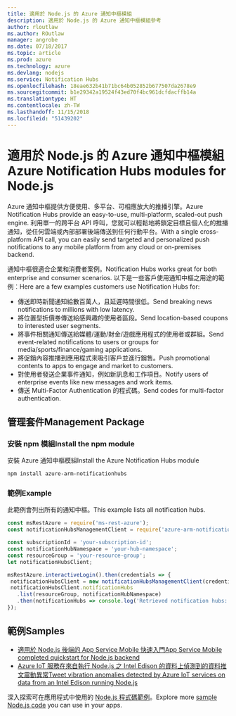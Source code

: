 ```yaml
---
title: 適用於 Node.js 的 Azure 通知中樞模組
description: 適用於 Node.js 的 Azure 通知中樞模組參考
author: rloutlaw
ms.author: ROutlaw
manager: angrobe
ms.date: 07/18/2017
ms.topic: article
ms.prod: azure
ms.technology: azure
ms.devlang: nodejs
ms.service: Notification Hubs
ms.openlocfilehash: 18eae632b41b71bc64b052852b677507da2678e9
ms.sourcegitcommit: b1e29342a19524f43ed70f4bc961dcfdacffb14a
ms.translationtype: HT
ms.contentlocale: zh-TW
ms.lasthandoff: 11/15/2018
ms.locfileid: "51439202"
---
```

# <a name="azure-notification-hubs-modules-for-nodejs"></a><span data-ttu-id="22720-103">適用於 Node.js 的 Azure 通知中樞模組</span><span class="sxs-lookup"><span data-stu-id="22720-103">Azure Notification Hubs modules for Node.js</span></span>

<span data-ttu-id="22720-104">Azure 通知中樞提供方便使用、多平台、可相應放大的推播引擎。</span><span class="sxs-lookup"><span data-stu-id="22720-104">Azure Notification Hubs provide an easy-to-use, multi-platform, scaled-out push engine.</span></span> <span data-ttu-id="22720-105">利用單一的跨平台 API 呼叫，您就可以輕鬆地將鎖定目標且個人化的推播通知，從任何雲端或內部部署後端傳送到任何行動平台。</span><span class="sxs-lookup"><span data-stu-id="22720-105">With a single cross-platform API call, you can easily send targeted and personalized push notifications to any mobile platform from any cloud or on-premises backend.</span></span>

<span data-ttu-id="22720-106">通知中樞很適合企業和消費者案例。</span><span class="sxs-lookup"><span data-stu-id="22720-106">Notification Hubs works great for both enterprise and consumer scenarios.</span></span> <span data-ttu-id="22720-107">以下是一些客戶使用通知中樞之用途的範例︰</span><span class="sxs-lookup"><span data-stu-id="22720-107">Here are a few examples customers use Notification Hubs for:</span></span>
- <span data-ttu-id="22720-108">傳送即時新聞通知給數百萬人，且延遲時間很低。</span><span class="sxs-lookup"><span data-stu-id="22720-108">Send breaking news notifications to millions with low latency.</span></span>
- <span data-ttu-id="22720-109">將位置型折價券傳送給感興趣的使用者區段。</span><span class="sxs-lookup"><span data-stu-id="22720-109">Send location-based coupons to interested user segments.</span></span>
- <span data-ttu-id="22720-110">將事件相關通知傳送給媒體/運動/財金/遊戲應用程式的使用者或群組。</span><span class="sxs-lookup"><span data-stu-id="22720-110">Send event-related notifications to users or groups for media/sports/finance/gaming applications.</span></span>
- <span data-ttu-id="22720-111">將促銷內容推播到應用程式來吸引客戶並進行銷售。</span><span class="sxs-lookup"><span data-stu-id="22720-111">Push promotional contents to apps to engage and market to customers.</span></span>
- <span data-ttu-id="22720-112">對使用者發送企業事件通知，例如新訊息和工作項目。</span><span class="sxs-lookup"><span data-stu-id="22720-112">Notify users of enterprise events like new messages and work items.</span></span>
- <span data-ttu-id="22720-113">傳送 Multi-Factor Authentication 的程式碼。</span><span class="sxs-lookup"><span data-stu-id="22720-113">Send codes for multi-factor authentication.</span></span>

## <a name="management-package"></a><span data-ttu-id="22720-114">管理套件</span><span class="sxs-lookup"><span data-stu-id="22720-114">Management Package</span></span>

### <a name="install-the-npm-module"></a><span data-ttu-id="22720-115">安裝 npm 模組</span><span class="sxs-lookup"><span data-stu-id="22720-115">Install the npm module</span></span>

<span data-ttu-id="22720-116">安裝 Azure 通知中樞模組</span><span class="sxs-lookup"><span data-stu-id="22720-116">Install the Azure Notification Hubs module</span></span> 

```bash
npm install azure-arm-notificationhubs
```

### <a name="example"></a><span data-ttu-id="22720-117">範例</span><span class="sxs-lookup"><span data-stu-id="22720-117">Example</span></span>

<span data-ttu-id="22720-118">此範例會列出所有的通知中樞。</span><span class="sxs-lookup"><span data-stu-id="22720-118">This example lists all notification hubs.</span></span>

 ```javascript
const msRestAzure = require('ms-rest-azure');
const notificationHubsManagementClient = require('azure-arm-notificationhubs');

const subscriptionId = 'your-subscription-id';
const notificationHubNamespace = 'your-hub-namespace';
const resourceGroup = 'your-resource-group';
let notificationHubsClient;

msRestAzure.interactiveLogin().then(credentials => {
  notificationHubsClient = new notificationHubsManagementClient(credentials, subscriptionId);
  notificationHubsClient.notificationHubs
    .list(resourceGroup, notificationHubNamespace)
    .then(notificationHubs => console.log('Retrieved notification hubs: ', notificationHubs));
});
```

## <a name="samples"></a><span data-ttu-id="22720-119">範例</span><span class="sxs-lookup"><span data-stu-id="22720-119">Samples</span></span>

* [<span data-ttu-id="22720-120">適用於 Node.js 後端的 App Service Mobile 快速入門</span><span class="sxs-lookup"><span data-stu-id="22720-120">App Service Mobile completed quickstart for Node.js backend</span></span>](https://azure.microsoft.com/resources/samples/app-service-mobile-nodejs-backend-quickstart/)
* [<span data-ttu-id="22720-121">Azure IoT 服務在來自執行 Node.js 之 Intel Edison 的資料上偵測到的資料推文震動異常</span><span class="sxs-lookup"><span data-stu-id="22720-121">Tweet vibration anomalies detected by Azure IoT services on data from an Intel Edison running Node.js</span></span>](https://azure.microsoft.com/resources/samples/iot-hub-nodejs-intel-edison-vibration-anomaly-detection/)

<span data-ttu-id="22720-122">深入探索可在應用程式中使用的 [Node.js 程式碼範例](https://azure.microsoft.com/resources/samples/?platform=nodejs)。</span><span class="sxs-lookup"><span data-stu-id="22720-122">Explore more [sample Node.js code](https://azure.microsoft.com/resources/samples/?platform=nodejs) you can use in your apps.</span></span>
